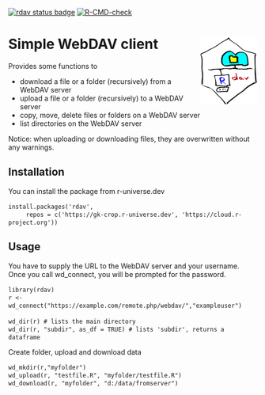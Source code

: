 <!-- badges: start -->
[![rdav status badge](https://gk-crop.r-universe.dev/badges/rdav)](https://gk-crop.r-universe.dev/rdav)
[![R-CMD-check](https://github.com/gk-crop/rdav/actions/workflows/r.yml/badge.svg)](https://github.com/gk-crop/rdav/actions/workflows/r.yml)
<!-- badges: end -->

# Simple WebDAV client <img src="man/figures/logo.svg" align="right" height="139" />

Provides some functions to 

* download a file or a folder (recursively) from a WebDAV server
* upload a file or a folder (recursively) to a WebDAV server
* copy, move, delete files or folders on a WebDAV server
* list directories on the WebDAV server

Notice: when uploading or downloading files, they are overwritten without any
warnings. 

## Installation

You can install the package from r-universe.dev

```
install.packages('rdav', 
     repos = c('https://gk-crop.r-universe.dev', 'https://cloud.r-project.org'))
```

## Usage

You have to supply the URL to the WebDAV server and your username. Once you
call wd_connect, you will be prompted for the password.

```
library(rdav)
r <- wd_connect("https://example.com/remote.php/webdav/","exampleuser")

wd_dir(r) # lists the main directory
wd_dir(r, "subdir", as_df = TRUE) # lists 'subdir', returns a dataframe

```

Create folder, upload and download data

```
wd_mkdir(r,"myfolder")
wd_upload(r, "testfile.R", "myfolder/testfile.R")
wd_download(r, "myfolder", "d:/data/fromserver")


```
